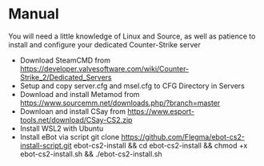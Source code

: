 # Manual

You will need a little knowledge of Linux and Source, as well as patience to install and configure your dedicated Counter-Strike server

* Download SteamCMD from https://developer.valvesoftware.com/wiki/Counter-Strike_2/Dedicated_Servers
* Setup and copy server.cfg and msel.cfg to CFG Directory in Servers
* Download and install Metamod from https://www.sourcemm.net/downloads.php/?branch=master
* Downloan and install CSay from https://www.esport-tools.net/download/CSay-CS2.zip
* Install WSL2 with Ubuntu
* Install eBot via script git clone https://github.com/Flegma/ebot-cs2-install-script.git ebot-cs2-install && cd ebot-cs2-install && chmod +x ebot-cs2-install.sh && ./ebot-cs2-install.sh
